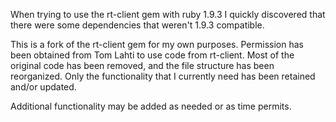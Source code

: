 When trying to use the rt-client gem with ruby 1.9.3 I quickly discovered that there were some dependencies that weren't 1.9.3 compatible.

This is a fork of the rt-client gem for my own purposes.  Permission has been obtained from Tom Lahti to  use code from rt-client.  Most of the original code has been removed, and the file structure has been reorganized.  Only the functionality that I currently need has been retained and/or updated.

Additional functionality may be added as needed or as time permits.
